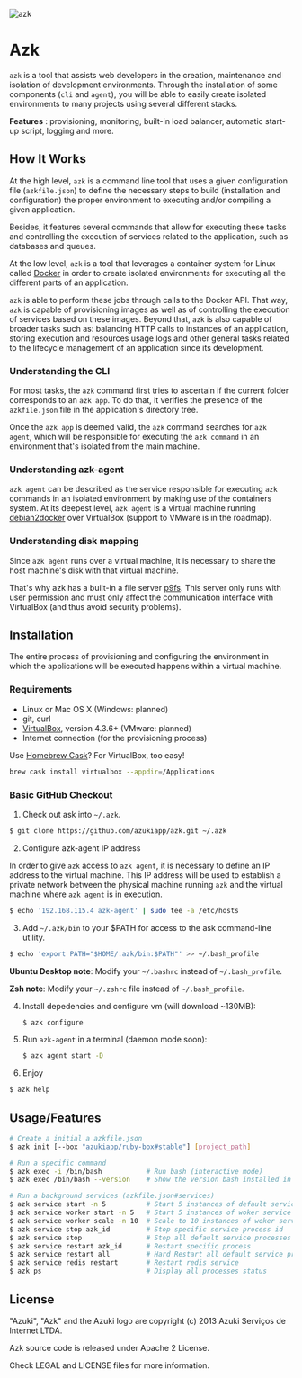 ![azk](https://github.com/azukiapp/azk/raw/master/lib/share/pres/top-logo-wo.png)

# Azk

`azk` is a tool that assists web developers in the creation, maintenance and isolation of development environments. Through the installation of some components (`cli` and `agent`), you will be able to easily create isolated environments to many projects using several different stacks.

**Features** : provisioning, monitoring, built-in load balancer, automatic start-up script, logging and more.

## How It Works

At the high level, `azk` is a command line tool that uses a given configuration file (`azkfile.json`) to define the necessary steps to build (installation and configuration) the proper environment to executing and/or compiling a given application.

Besides, it features several commands that allow for executing these tasks and controlling the execution of services related to the application, such as databases and queues. 

At the low level, `azk` is a tool that leverages a container system for Linux called [Docker][docker] in order to create isolated environments for executing all the different parts of an application. 

`azk` is able to perform these jobs through calls to the Docker API. That way, `azk` is capable of provisioning images as well as of controlling the execution of services based on these images. Beyond that, `azk` is also capable of broader tasks such as: balancing HTTP calls to instances of an application, storing execution and resources usage logs and other general tasks related to the lifecycle management of an application since its development.

### Understanding the CLI

For most tasks, the `azk` command first tries to ascertain if the current folder corresponds to an `azk app`. To do that, it verifies the presence of the `azkfile.json` file in the application's directory tree. 

Once the `azk app` is deemed valid, the `azk` command searches for `azk agent`, which will be responsible for executing the `azk command` in an environment that's isolated from the main machine. 

### Understanding azk-agent

`azk agent` can be described as the service responsible for executing `azk` commands in an isolated environment by making use of the containers system. At its deepest level, `azk agent` is a virtual machine running [debian2docker][debian2docker] over VirtualBox (support to VMware is in the roadmap).

### Understanding disk mapping

Since `azk agent` runs over a virtual machine, it is necessary to share the host machine's disk with that virtual machine.

That's why azk has a built-in a file server [p9fs][p9fs]. This server only runs with user permission and must only affect the communication interface with VirtualBox (and thus avoid security problems).

## Installation

The entire process of provisioning and configuring the environment in which the applications will be executed happens within a virtual machine.

### Requirements

* Linux or Mac OS X (Windows: planned)
* git, curl
* [VirtualBox][virtualbox_dl], version 4.3.6+ (VMware: planned)
* Internet connection (for the provisioning process)

Use [Homebrew Cask][homebrew_cask]? For VirtualBox, too easy!

```sh
brew cask install virtualbox --appdir=/Applications
```

### Basic GitHub Checkout

1. Check out ask into `~/.azk`.

  ```bash
  $ git clone https://github.com/azukiapp/azk.git ~/.azk
  ```

2. Configure azk-agent IP address

  In order to give `azk` access to `azk agent`, it is necessary to define an IP address to the virtual machine. This IP address will be used to establish a private network between the physical machine running `azk` and the virtual machine where `azk agent` is in execution. 

  ```bash
  $ echo '192.168.115.4 azk-agent' | sudo tee -a /etc/hosts 
  ```

3. Add `~/.azk/bin` to your $PATH for access to the ask command-line utility.

  ```bash
  $ echo 'export PATH="$HOME/.azk/bin:$PATH"' >> ~/.bash_profile
  ```

  **Ubuntu Desktop note**: Modify your `~/.bashrc` instead of `~/.bash_profile`.

  **Zsh note**: Modify your `~/.zshrc` file instead of `~/.bash_profile`.

4. Install depedencies and configure vm (will download ~130MB):

	```bash
	$ azk configure
	```

5. Run `azk-agent` in a terminal (daemon mode soon):

	```bash
	$ azk agent start -D
	```

6. Enjoy

  ```bash
  $ azk help
  ```

## Usage/Features

```bash
# Create a initial a azkfile.json
$ azk init [--box "azukiapp/ruby-box#stable"] [project_path] 

# Run a specific command
$ azk exec -i /bin/bash           # Run bash (interactive mode)
$ azk exec /bin/bash --version    # Show the version bash installed in image-app

# Run a background services (azkfile.json#services)
$ azk service start -n 5          # Start 5 instances of default service
$ azk service worker start -n 5   # Start 5 instances of woker service
$ azk service worker scale -n 10  # Scale to 10 instances of woker service
$ azk service stop azk_id         # Stop specific service process id
$ azk service stop                # Stop all default service processes
$ azk service restart azk_id      # Restart specific process
$ azk service restart all         # Hard Restart all default service proccesses
$ azk service redis restart       # Restart redis service
$ azk ps                          # Display all processes status
```

## License

"Azuki", "Azk" and the Azuki logo are copyright (c) 2013 Azuki Serviços de Internet LTDA.

Azk source code is released under Apache 2 License.

Check LEGAL and LICENSE files for more information.

[docker]: http://docker.io
[debian2docker]: https://github.com/unclejack/debian2docker
[p9fs]: https://github.com/azukiapp/node-p9fs
[virtualbox_dl]: http://www.vagrantup.com/downloads.html
[homebrew_cask]: https://github.com/phinze/homebrew-cask